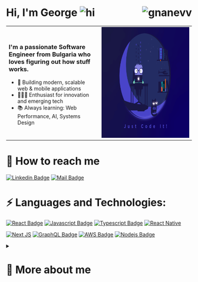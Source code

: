 <!-- Enhanced GitHub Profile README -->

# Hi, I'm George <img src="https://user-images.githubusercontent.com/1303154/88677602-1635ba80-d120-11ea-84d8-d263ba5fc3c0.gif" width="28px" alt="hi"> <img align="right" src="https://komarev.com/ghpvc/?username=gnanevv&label=Visitors&color=0e75b6&style=flat" alt="gnanevv" />

<table>
  <tr>   
      <td width="50%">
      <h3>I'm a passionate Software Engineer from Bulgaria who loves figuring out how stuff works.</h3>
      <ul>
        <li>🚀 Building modern, scalable web & mobile applications</li>
        <li>👨🏽‍💻 Enthusiast for innovation and emerging tech</li>
        <li>📚 Always learning: Web Performance, AI, Systems Design</li>
      </ul>
    </td>
    <td width="50%">
      <img src="https://raw.githubusercontent.com/gnanevv/gnanevv/master/media/codeit.gif" width="400" height="300" alt="Coding GIF" />
    </td>
  </tr>
</table>

# 📩 How to reach me
[![Linkedin Badge](https://img.shields.io/badge/-George-0e76a8?style=flat&labelColor=0e76a8&logo=linkedin&logoColor=white)](https://www.linkedin.com/in/%F0%9F%90%9D-georgi-nanev-28aaa3130//) 
[![Mail Badge](https://img.shields.io/badge/-GeorgeNanev-c0392b?style=flat&labelColor=c0392b&logo=gmail&logoColor=white)](mailto:gnanevv1@gmail.com)

# ⚡ Languages and Technologies:

[![React Badge](https://img.shields.io/badge/-React-61DBFB?style=for-the-badge&labelColor=black&logo=react&logoColor=61DBFB)](#) 
[![Javascript Badge](https://img.shields.io/badge/-Javascript-F0DB4F?style=for-the-badge&labelColor=black&logo=javascript&logoColor=F0DB4F)](#) 
[![Typescript Badge](https://img.shields.io/badge/-Typescript-007acc?style=for-the-badge&labelColor=black&logo=typescript&logoColor=007acc)](#) 
[![React Native](https://img.shields.io/badge/react_native-%2320232a.svg?style=for-the-badge&logo=react&logoColor=%2361DAFB)](#)

[![Next JS](https://img.shields.io/badge/Next-black?style=for-the-badge&logo=next.js&logoColor=white)](#)
[![GraphQL Badge](https://img.shields.io/badge/-GraphQl-e535ab?style=for-the-badge&labelColor=black&logo=graphql&logoColor=e535ab)](#)
[![AWS Badge](https://img.shields.io/badge/-Amazon_AWS-black?style=for-the-badge&labelColor=black&logo=amazon-aws&logoColor=#232F3E)](#)
[![Nodejs Badge](https://img.shields.io/badge/-Nodejs-3C873A?style=for-the-badge&labelColor=black&logo=node.js&logoColor=3C873A)](#)

<details>
  <summary><h1>🔮 More about me</h1></summary>

<div align="center">
  <img src="https://github-readme-stats.vercel.app/api?username=gnanevv&show_icons=true&theme=radical&count_private=true&hide_border=true&custom_title=George's+GitHub+Stats" width="49%" />
<!--   <img src="https://github-readme-streak-stats.herokuapp.com/?user=gnanevv&theme=radical&hide_border=true" width="49%" /> -->
<!--   <br /> -->
  <img src="https://github-readme-stats.vercel.app/api/top-langs/?username=gnanevv&layout=compact&theme=radical&hide_border=true" width="60%" />
</div>

<div align="center">
  <h3>🏆 GitHub Achievements</h3>
  <img src="https://github-profile-trophy.vercel.app/?username=gnanevv&theme=gruvbox&row=1&no-frame=true&margin-w=15" />
</div>

<div align="center">
  <h3>✨ Activity Graph</h3>
  <img src="https://github-readme-activity-graph.vercel.app/graph?username=gnanevv&theme=react-dark&hide_border=true" width="100%" />
</div>

</details>
